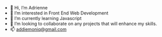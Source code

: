 - 👋 Hi, I’m Adrienne
- 👀 I’m interested in Front End Web Development
- 🌱 I’m currently learning Javascript
- 💞️ I’m looking to collaborate on any projects that will enhance my skills.
- 📫 addiemoniq@gmail.com

<!---
Adronique/Adronique is a ✨ special ✨ repository because its `README.md` (this file) appears on your GitHub profile.
You can click the Preview link to take a look at your changes.
--->
